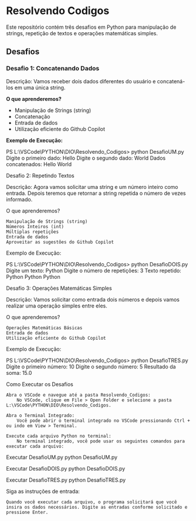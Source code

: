 # Resolvendo Codigos

Este repositório contém três desafios em Python para manipulação de strings, repetição de textos e operações matemáticas simples.

## Desafios

### Desafio 1: Concatenando Dados

Descrição: Vamos receber dois dados diferentes do usuário e concatená-los em uma única string.

**O que aprenderemos?**

- Manipulação de Strings (string)
- Concatenação
- Entrada de dados
- Utilização eficiente do Github Copilot

**Exemplo de Execução:**

PS L:\VSCode\PYTHON\DIO\Resolvendo_Codigos> python DesafioUM.py
Digite o primeiro dado: Hello
Digite o segundo dado: World
Dados concatenados:  Hello World

Desafio 2: Repetindo Textos

Descrição: Agora vamos solicitar uma string e um número inteiro como entrada. Depois teremos que retornar a string repetida o número de vezes informado.

O que aprenderemos?

    Manipulação de Strings (string)
    Números Inteiros (int)
    Múltiplas repetições
    Entrada de dados
    Aproveitar as sugestões do Github Copilot

Exemplo de Execução:

PS L:\VSCode\PYTHON\DIO\Resolvendo_Codigos> python DesafioDOIS.py
Digite um texto: Python
Digite o número de repetições: 3
Texto repetido:  Python Python Python

Desafio 3: Operações Matemáticas Simples

Descrição: Vamos solicitar como entrada dois números e depois vamos realizar uma operação simples entre eles.

O que aprenderemos?

    Operações Matemáticas Básicas
    Entrada de dados
    Utilização eficiente do Github Copilot

Exemplo de Execução:

PS L:\VSCode\PYTHON\DIO\Resolvendo_Codigos> python DesafioTRES.py
Digite o primeiro número: 10
Digite o segundo número: 5
Resultado da soma:  15.0

Como Executar os Desafios

    Abra o VSCode e navegue até a pasta Resolvendo_Codigos:
        No VSCode, clique em File > Open Folder e selecione a pasta L:\VSCode\PYTHON\DIO\Resolvendo_Codigos.

    Abra o Terminal Integrado:
        Você pode abrir o terminal integrado no VSCode pressionando Ctrl + ou indo em View > Terminal.

    Execute cada arquivo Python no terminal:
        No terminal integrado, você pode usar os seguintes comandos para executar cada arquivo:

Executar DesafioUM.py
python DesafioUM.py

Executar DesafioDOIS.py
python DesafioDOIS.py

Executar DesafioTRES.py
python DesafioTRES.py

Siga as instruções de entrada:

    Quando você executar cada arquivo, o programa solicitará que você insira os dados necessários. Digite as entradas conforme solicitado e pressione Enter.
